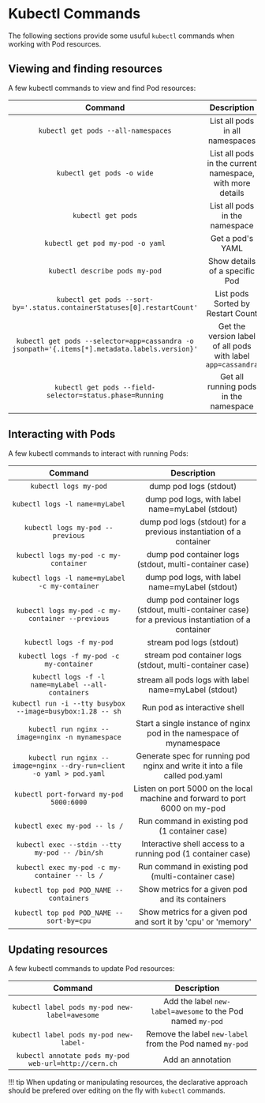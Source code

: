 # Kubectl Commands

The following sections provide some usuful `kubectl` commands when working with Pod resources.

## Viewing and finding resources

A few kubectl commands to view and find Pod resources:

| Command | Description |
|:-------:|:-----------:|
| `kubectl get pods --all-namespaces` | List all pods in all namespaces |
| `kubectl get pods -o wide` | List all pods in the current namespace, with more details |
| `kubectl get pods` | List all pods in the namespace |
| `kubectl get pod my-pod -o yaml` | Get a pod's YAML |
| `kubectl describe pods my-pod` | Show details of a specific Pod |
| `kubectl get pods --sort-by='.status.containerStatuses[0].restartCount'` | List pods Sorted by Restart Count |
| `kubectl get pods --selector=app=cassandra -o jsonpath='{.items[*].metadata.labels.version}'` | Get the version label of all pods with label `app=cassandra` |
| `kubectl get pods --field-selector=status.phase=Running` | Get all running pods in the namespace |


## Interacting with Pods

A few kubectl commands to interact with running Pods:

| Command | Description |
|:-------:|:-----------:|
| `kubectl logs my-pod` | dump pod logs (stdout) |
| `kubectl logs -l name=myLabel` | dump pod logs, with label name=myLabel (stdout) |
| `kubectl logs my-pod --previous` | dump pod logs (stdout) for a previous instantiation of a container |
| `kubectl logs my-pod -c my-container` | dump pod container logs (stdout, multi-container case) |
| `kubectl logs -l name=myLabel -c my-container` | dump pod logs, with label name=myLabel (stdout) |
| `kubectl logs my-pod -c my-container --previous` | dump pod container logs (stdout, multi-container case) for a previous instantiation of a container |
| `kubectl logs -f my-pod` | stream pod logs (stdout) |
| `kubectl logs -f my-pod -c my-container` | stream pod container logs (stdout, multi-container case) |
| `kubectl logs -f -l name=myLabel --all-containers` | stream all pods logs with label name=myLabel (stdout) |
| `kubectl run -i --tty busybox --image=busybox:1.28 -- sh` | Run pod as interactive shell |
| `kubectl run nginx --image=nginx -n mynamespace` |Start a single instance of nginx pod in the namespace of mynamespace |
| `kubectl run nginx --image=nginx --dry-run=client -o yaml > pod.yaml` | Generate spec for running pod nginx and write it into a file called pod.yaml |
| `kubectl port-forward my-pod 5000:6000` | Listen on port 5000 on the local machine and forward to port 6000 on my-pod |
| `kubectl exec my-pod -- ls /` | Run command in existing pod (1 container case) |
| `kubectl exec --stdin --tty my-pod -- /bin/sh` | Interactive shell access to a running pod (1 container case) |
| `kubectl exec my-pod -c my-container -- ls /` | Run command in existing pod (multi-container case) |
| `kubectl top pod POD_NAME --containers` | Show metrics for a given pod and its containers |
| `kubectl top pod POD_NAME --sort-by=cpu` | Show metrics for a given pod and sort it by 'cpu' or 'memory' |


## Updating resources

A few kubectl commands to update Pod resources:

| Command | Description |
|:-------:|:-----------:|
| `kubectl label pods my-pod new-label=awesome` | Add the label `new-label=awesome` to the Pod named `my-pod` |
| `kubectl label pods my-pod new-label-` | Remove the label `new-label` from the Pod named `my-pod` |
| `kubectl annotate pods my-pod web-url=http://cern.ch` | Add an annotation |

!!! tip
    When updating or manipulating resources, the declarative approach should be prefered over editing on the fly with `kubectl` commands.
